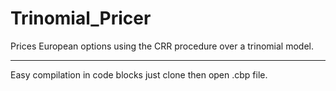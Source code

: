 # Trinomial_Pricer
Prices European options using the CRR procedure over a trinomial model.

------------------------------------------------------------------------------

Easy compilation in code blocks just clone then open .cbp file.
